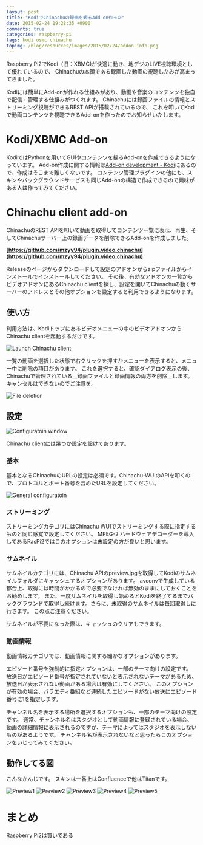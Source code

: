 ```yaml
---
layout: post
title: "KodiでChinachuの録画を観るAdd-on作った"
date: 2015-02-24 19:28:35 +0900
comments: true
categories: raspberry-pi
tags: kodi osmc chinachu
topimg: /blog/resources/images/2015/02/24/addon-info.png
---
```


Raspberry Pi2でKodi（旧：XBMC)が快適に動き、地デジのLIVE視聴環境として優れているので、
Chinachuの本領である録画した動画の視聴したみが高まってきました。

Kodiには簡単にAdd-onが作れる仕組みがあり、動画や音楽のコンテンツを独自で配信・管理する仕組みがつくれます。
Chinachuには録画ファイルの情報とストリーミング視聴ができるREST APIが搭載されているので、
これを叩いてKodiで動画コンテンツを視聴できるAdd-onを作ったのでお知らせいたします。

<!-- more -->

# Kodi/XBMC Add-on

KodiではPythonを用いてGUIやコンテンツを操るAdd-onを作成できるようになっています。
Add-on作成に関する情報は[Add-on development - Kodi](http://kodi.wiki/view/Add-on_development)にあるので、作成はそこまで難しくないです。
コンテンツ管理プラグインの他にも、スキンやバックグラウンドサービスも同じAdd-onの構造で作成できるので興味がある人は作ってみてください。

# Chinachu client add-on

ChinachuのREST APIを叩いて動画を取得してコンテンツ一覧に表示、再生、そしてChinachuサーバー上の録画データを削除できるAdd-onを作成しました。

__[https://github.com/mzyy94/plugin.video.chinachu](https://github.com/mzyy94/plugin.video.chinachu)__


Releaseのページからダウンロードして設定のアドオンからzipファイルからインストールでインストールしてください。
その後、有効なアドオンの一覧からビデオアドオンにあるChinachu clientを探し、設定を開いてChinachuの動くサーバーのアドレスとその他オプションを設定すると利用できるようになります。

## 使い方
利用方法は、Kodiトップにあるビデオメニューの中のビデオアドオンからChinachu clientを起動するだけです。

![Launch Chinachu client](/blog/resources/images/2015/02/24/launch-chinachu-client.png)

一覧の動画を選択した状態で右クリックを押すかメニューを表示すると、メニュー中に削除の項目があります。
これを選択すると、確認ダイアログ表示の後、Chinachuで管理されている__録画ファイルと録画情報の両方を削除__します。
キャンセルはできないのでご注意を。

![File deletion](/blog/resources/images/2015/02/24/deletion-dialog.png)

## 設定

![Configuratoin window](/blog/resources/images/2015/02/24/configuration-window.png)


Chinachu clientには幾つか設定を設けてあります。

### 基本
基本となるChinachuのURLの設定は必須です。Chinachu-WUIのAPIを叩くので、プロトコルとポート番号を含めたURLを設定してください。

![General configuratoin](/blog/resources/images/2015/02/24/general-configuration.png)

### ストリーミング
ストリーミングカテゴリにはChinachu WUIでストリーミングする際に指定するものと同じ感覚で設定してください。
MPEG-2 ハードウェアデコーダーを導入してあるRasPi2ではこのオプションは未設定の方が良いと思います。

### サムネイル
サムネイルカテゴリには、Chinachu APIのpreview.jpgを取得してKodiのサムネイルフォルダにキャッシュするオプションがあります。
avconvで生成している都合上、取得には時間がかかるので必要でなければ無効のままにしておくことをお勧めします。
また、一度サムネイルを取得し始めるとKodiを終了するまでバックグラウンドで取得し続けます。さらに、未取得のサムネイルは毎回取得しに行きます。
この点ご注意ください。

サムネイルが不要になった際は、キャッシュのクリアもできます。

### 動画情報
動画情報カテゴリでは、動画情報に関する細かなオプションがあります。

エピソード番号を強制的に指定オプションは、一部のテーマ向けの設定です。
放送日がエピソード番号が指定されていないと表示されないテーマがあるため、放送日が表示されない動画がある場合は有効にしてください。
このオプションが有効の場合、バラエティ番組など連続したエピソードがない放送にエピソード番号に1を指定します。

チャンネル名を表示する場所を選択するオプションも、一部のテーマ向けの設定です。
通常、チャンネル名はスタジオとして動画情報に登録されている場合、動画の詳細情報に表示されるのですが、テーマによってはスタジオを表示しないものがあるようです。
チャンネル名が表示されないなと思ったらこのオプションをいじってみてください。


## 動作してる図
こんなかんじです。
スキンは一番上はConfluenceで他はTitanです。

![Preview1](/blog/resources/images/2015/02/24/preview1.png)
![Preview2](/blog/resources/images/2015/02/24/preview2.png)
![Preview3](/blog/resources/images/2015/02/24/preview3.png)
![Preview4](/blog/resources/images/2015/02/24/preview4.png)
![Preview5](/blog/resources/images/2015/02/24/preview5.png)


# まとめ
Raspberry Pi2は買いである




